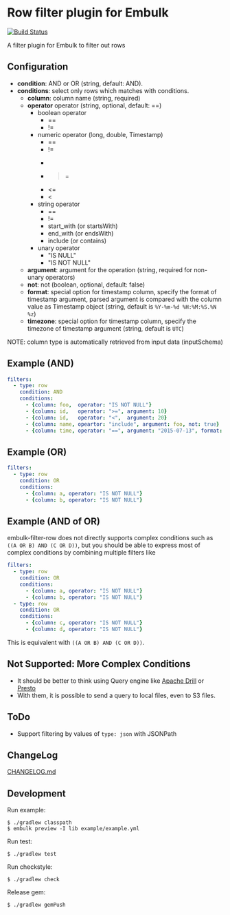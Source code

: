 # Row filter plugin for Embulk

[![Build Status](https://secure.travis-ci.org/sonots/embulk-filter-row.png?branch=master)](http://travis-ci.org/sonots/embulk-filter-row)

A filter plugin for Embulk to filter out rows

## Configuration

* **condition**: AND or OR (string, default: AND).
* **conditions**: select only rows which matches with conditions.
  * **column**: column name (string, required)
  * **operator** operator (string, optional, default: ==)
    * boolean operator
      * ==
      * !=
    * numeric operator (long, double, Timestamp)
      * ==
      * !=
      * >
      * >=
      * <=
      * <
    * string operator
      * ==
      * !=
      * start_with (or startsWith)
      * end_with (or endsWith)
      * include (or contains)
    * unary operator
      * "IS NULL"
      * "IS NOT NULL"
  * **argument**: argument for the operation (string, required for non-unary operators)
  * **not**: not (boolean, optional, default: false)
  * **format**: special option for timestamp column, specify the format of timestamp argument, parsed argument is compared with the column value as Timestamp object (string, default is `%Y-%m-%d %H:%M:%S.%N %z`)
  * **timezone**: special option for timestamp column, specify the timezone of timestamp argument (string, default is `UTC`)

NOTE: column type is automatically retrieved from input data (inputSchema)

## Example (AND)

```yaml
filters:
  - type: row
    condition: AND
    conditions:
      - {column: foo,  operator: "IS NOT NULL"}
      - {column: id,   operator: ">=", argument: 10}
      - {column: id,   operator: "<",  argument: 20}
      - {column: name, opeartor: "include", argument: foo, not: true}
      - {column: time, operator: "==", argument: "2015-07-13", format: "%Y-%m-%d"}
```

## Example (OR)

```yaml
filters:
  - type: row
    condition: OR
    conditions:
      - {column: a, operator: "IS NOT NULL"}
      - {column: b, operator: "IS NOT NULL"}
```

## Example (AND of OR)

embulk-filter-row does not directly supports complex conditions such as `((A OR B) AND (C OR D))`, but you should be able to express most of complex conditions by combining multiple filters like

```yaml
filters:
  - type: row
    condition: OR
    conditions:
      - {column: a, operator: "IS NOT NULL"}
      - {column: b, operator: "IS NOT NULL"}
  - type: row
    condition: OR
    conditions:
      - {column: c, operator: "IS NOT NULL"}
      - {column: d, operator: "IS NOT NULL"}
```

This is equivalent with `((A OR B) AND (C OR D))`.

## Not Supported:  More Complex Conditions

* It should be better to think using Query engine like [Apache Drill](https://drill.apache.org/) or [Presto](https://prestodb.io/)
* With them, it is possible to send a query to local files, even to S3 files.

## ToDo

* Support filtering by values of `type: json` with JSONPath

## ChangeLog

[CHANGELOG.md](./CHANGELOG.md)

## Development

Run example:

```
$ ./gradlew classpath
$ embulk preview -I lib example/example.yml
```

Run test:

```
$ ./gradlew test
```

Run checkstyle:

```
$ ./gradlew check
```

Release gem:

```
$ ./gradlew gemPush
```
